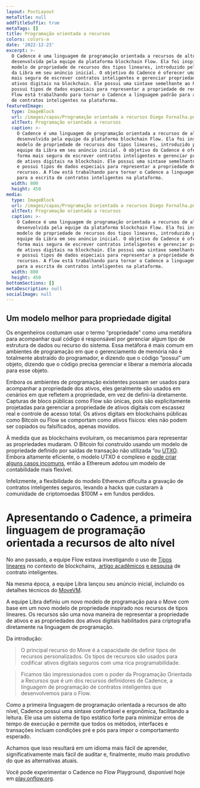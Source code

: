 ```yaml
---
layout: PostLayout
metaTitle: null
addTitleSuffix: true
metaTags: []
title: Programação orientada a recursos
colors: colors-a
date: '2022-12-23'
excerpt: >-
  O Cadence é uma linguagem de programação orientada a recursos de alto nível
  desenvolvida pela equipe da plataforma blockchain Flow. Ela foi inspirada no
  modelo de propriedade de recursos dos tipos lineares, introduzido pela equipe
  da Libra em seu anúncio inicial. O objetivo do Cadence é oferecer uma forma
  mais segura de escrever contratos inteligentes e gerenciar propriedade de
  ativos digitais na blockchain. Ele possui uma sintaxe semelhante ao Rust e
  possui tipos de dados especiais para representar a propriedade de recursos. A
  Flow está trabalhando para tornar o Cadence a linguagem padrão para a escrita
  de contratos inteligentes na plataforma.
featuredImage:
  type: ImageBlock
  url: /images/capas/Programação orientada a recursos Diego Fornalha.png
  altText: Programação orientada a recursos
  caption: >-
    O Cadence é uma linguagem de programação orientada a recursos de alto nível
    desenvolvida pela equipe da plataforma blockchain Flow. Ela foi inspirada no
    modelo de propriedade de recursos dos tipos lineares, introduzido pela
    equipe da Libra em seu anúncio inicial. O objetivo do Cadence é oferecer uma
    forma mais segura de escrever contratos inteligentes e gerenciar propriedade
    de ativos digitais na blockchain. Ele possui uma sintaxe semelhante ao Rust
    e possui tipos de dados especiais para representar a propriedade de
    recursos. A Flow está trabalhando para tornar o Cadence a linguagem padrão
    para a escrita de contratos inteligentes na plataforma.
  width: 800
  height: 450
media:
  type: ImageBlock
  url: /images/capas/Programação orientada a recursos Diego Fornalha.png
  altText: Programação orientada a recursos
  caption: >-
    O Cadence é uma linguagem de programação orientada a recursos de alto nível
    desenvolvida pela equipe da plataforma blockchain Flow. Ela foi inspirada no
    modelo de propriedade de recursos dos tipos lineares, introduzido pela
    equipe da Libra em seu anúncio inicial. O objetivo do Cadence é oferecer uma
    forma mais segura de escrever contratos inteligentes e gerenciar propriedade
    de ativos digitais na blockchain. Ele possui uma sintaxe semelhante ao Rust
    e possui tipos de dados especiais para representar a propriedade de
    recursos. A Flow está trabalhando para tornar o Cadence a linguagem padrão
    para a escrita de contratos inteligentes na plataforma.
  width: 800
  height: 450
bottomSections: []
metaDescription: null
socialImage: null
---
```

## Um modelo melhor para propriedade digital

Os engenheiros costumam usar o termo “propriedade” como uma metáfora para acompanhar qual código é responsável por gerenciar algum tipo de estrutura de dados ou recurso do sistema. Essa metáfora é mais comum em ambientes de programação em que o gerenciamento de memória não é totalmente abstraído do programador, e dizendo que o código “possui” um objeto, dizendo que o código precisa gerenciar e liberar a memória alocada para esse objeto.

Embora os ambientes de programação existentes possam ser usados para acompanhar a propriedade dos ativos, eles geralmente são usados em cenários em que refletem a propriedade, em vez de defini-la diretamente. Capturas de bloco públicas como Flow são únicas, pois são explicitamente projetadas para gerenciar a propriedade de ativos digitais com escassez real e controle de acesso total. Os ativos digitais em blockchains públicas como Bitcoin ou Flow se comportam como ativos físicos: eles não podem ser copiados ou falsificados, apenas movidos.

À medida que as blockchains evoluíram, os mecanismos para representar as propriedades mudaram. O Bitcoin foi construído usando um modelo de propriedade definido por saídas de transação não utilizada “ou [UTXO](https://en.wikipedia.org/wiki/Unspent_transaction_output). Embora altamente eficiente, o modelo UTXO é complexo e [pode criar alguns casos incomuns](https://catallaxy.rcgt.com/en/what-happens-when-block-explorers-disagree-a-pitfall-of-blockchain-auditing/), então a Ethereum adotou um modelo de contabilidade mais flexível.

Infelizmente, a flexibilidade do modelo Ethereum dificulta a gravação de contratos inteligentes seguros, levando a hacks que custaram à comunidade de criptomoedas $100M + em fundos perdidos.

# **Apresentando o Cadence, a primeira linguagem de programação orientada a recursos de alto nível**

No ano passado, a equipe Flow estava investigando o uso de [Tipos lineares](https://wiki.c2.com/?LinearTypes) no contexto de blockchains, [ artigo acadêmicos](https://src.acm.org/binaries/content/assets/src/2018/michael-coblenz.pdf) [e pesquisa](http://www.cs.cmu.edu/~balzers/publications/digital_contracts_as_session_types.pdf) de contrato inteligentes.

Na mesma época, a equipe Libra lançou seu anúncio inicial, incluindo os detalhes técnicos do [MoveVM](https://developers.libra.org/docs/assets/papers/libra-move-a-language-with-programmable-resources/2019-09-26.pdf).

A equipe Libra definiu um novo modelo de programação para o Move com base em um novo modelo de propriedade inspirado nos recursos de tipos lineares. Os recursos são uma nova maneira de representar a propriedade de ativos e as propriedades dos ativos digitais habilitados para criptografia diretamente na linguagem de programação.

Da introdução:

> O principal recurso do Move é a capacidade de definir tipos de recursos personalizados. Os tipos de recursos são usados para codificar ativos digitais seguros com uma rica programabilidade.

> Ficamos tão impressionados com o poder da Programação Orientada a Recursos que é um dos recursos definidores de Cadence, a linguagem de programação de contratos inteligentes que desenvolvemos para o Flow.

Como a primeira linguagem de programação orientada a recursos de alto nível, Cadence possui uma sintaxe confortável e ergonômica, facilitando a leitura. Ele usa um sistema de tipo estático forte para minimizar erros de tempo de execução e permite que todos os métodos, interfaces e transações incluam condições pré e pós para impor o comportamento esperado.

Achamos que isso resultará em um idioma mais fácil de aprender, significativamente mais fácil de auditar e, finalmente, muito mais produtivo do que as alternativas atuais.

Você pode experimentar o Cadence no Flow Playground, disponível hoje em [play.onflow.org](https://play.onflow.org/).
